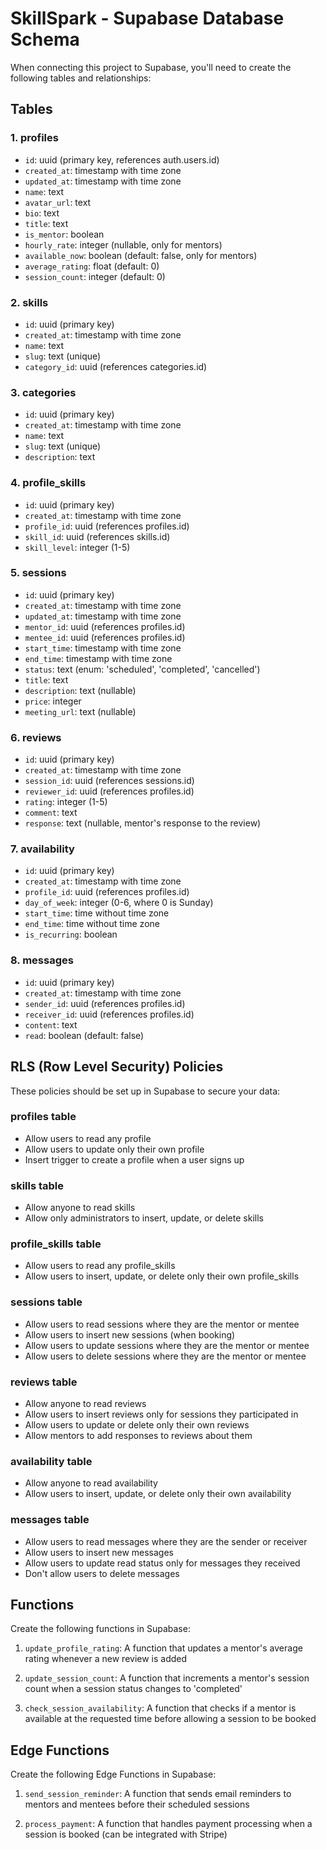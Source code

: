 
# SkillSpark - Supabase Database Schema

When connecting this project to Supabase, you'll need to create the following tables and relationships:

## Tables

### 1. profiles
- `id`: uuid (primary key, references auth.users.id)
- `created_at`: timestamp with time zone
- `updated_at`: timestamp with time zone
- `name`: text
- `avatar_url`: text
- `bio`: text
- `title`: text
- `is_mentor`: boolean
- `hourly_rate`: integer (nullable, only for mentors)
- `available_now`: boolean (default: false, only for mentors)
- `average_rating`: float (default: 0)
- `session_count`: integer (default: 0)

### 2. skills
- `id`: uuid (primary key)
- `created_at`: timestamp with time zone
- `name`: text
- `slug`: text (unique)
- `category_id`: uuid (references categories.id)

### 3. categories
- `id`: uuid (primary key)
- `created_at`: timestamp with time zone
- `name`: text
- `slug`: text (unique)
- `description`: text

### 4. profile_skills
- `id`: uuid (primary key)
- `created_at`: timestamp with time zone
- `profile_id`: uuid (references profiles.id)
- `skill_id`: uuid (references skills.id)
- `skill_level`: integer (1-5)

### 5. sessions
- `id`: uuid (primary key)
- `created_at`: timestamp with time zone
- `updated_at`: timestamp with time zone
- `mentor_id`: uuid (references profiles.id)
- `mentee_id`: uuid (references profiles.id)
- `start_time`: timestamp with time zone
- `end_time`: timestamp with time zone
- `status`: text (enum: 'scheduled', 'completed', 'cancelled')
- `title`: text
- `description`: text (nullable)
- `price`: integer
- `meeting_url`: text (nullable)

### 6. reviews
- `id`: uuid (primary key)
- `created_at`: timestamp with time zone
- `session_id`: uuid (references sessions.id)
- `reviewer_id`: uuid (references profiles.id)
- `rating`: integer (1-5)
- `comment`: text
- `response`: text (nullable, mentor's response to the review)

### 7. availability
- `id`: uuid (primary key)
- `created_at`: timestamp with time zone
- `profile_id`: uuid (references profiles.id)
- `day_of_week`: integer (0-6, where 0 is Sunday)
- `start_time`: time without time zone
- `end_time`: time without time zone
- `is_recurring`: boolean

### 8. messages
- `id`: uuid (primary key)
- `created_at`: timestamp with time zone
- `sender_id`: uuid (references profiles.id)
- `receiver_id`: uuid (references profiles.id)
- `content`: text
- `read`: boolean (default: false)

## RLS (Row Level Security) Policies

These policies should be set up in Supabase to secure your data:

### profiles table
- Allow users to read any profile
- Allow users to update only their own profile
- Insert trigger to create a profile when a user signs up

### skills table
- Allow anyone to read skills
- Allow only administrators to insert, update, or delete skills

### profile_skills table
- Allow users to read any profile_skills
- Allow users to insert, update, or delete only their own profile_skills

### sessions table
- Allow users to read sessions where they are the mentor or mentee
- Allow users to insert new sessions (when booking)
- Allow users to update sessions where they are the mentor or mentee
- Allow users to delete sessions where they are the mentor or mentee

### reviews table
- Allow anyone to read reviews
- Allow users to insert reviews only for sessions they participated in
- Allow users to update or delete only their own reviews
- Allow mentors to add responses to reviews about them

### availability table
- Allow anyone to read availability
- Allow users to insert, update, or delete only their own availability

### messages table
- Allow users to read messages where they are the sender or receiver
- Allow users to insert new messages
- Allow users to update read status only for messages they received
- Don't allow users to delete messages

## Functions

Create the following functions in Supabase:

1. `update_profile_rating`: A function that updates a mentor's average rating whenever a new review is added

2. `update_session_count`: A function that increments a mentor's session count when a session status changes to 'completed'

3. `check_session_availability`: A function that checks if a mentor is available at the requested time before allowing a session to be booked

## Edge Functions

Create the following Edge Functions in Supabase:

1. `send_session_reminder`: A function that sends email reminders to mentors and mentees before their scheduled sessions

2. `process_payment`: A function that handles payment processing when a session is booked (can be integrated with Stripe)
